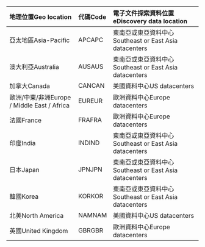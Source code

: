 
|<span data-ttu-id="f3728-101">**地理位置**</span><span class="sxs-lookup"><span data-stu-id="f3728-101">**Geo location**</span></span>             |<span data-ttu-id="f3728-102">**代碼**</span><span class="sxs-lookup"><span data-stu-id="f3728-102">**Code**</span></span>|<span data-ttu-id="f3728-103">**電子文件探索資料位置**</span><span class="sxs-lookup"><span data-stu-id="f3728-103">**eDiscovery data location**</span></span>      |
|:----------------------------|:-------|:---------------------------------|
|<span data-ttu-id="f3728-104">亞太地區</span><span class="sxs-lookup"><span data-stu-id="f3728-104">Asia-Pacific</span></span>                 |<span data-ttu-id="f3728-105">APC</span><span class="sxs-lookup"><span data-stu-id="f3728-105">APC</span></span>     |<span data-ttu-id="f3728-106">東南亞或東亞資料中心</span><span class="sxs-lookup"><span data-stu-id="f3728-106">Southeast or East Asia datacenters</span></span>|
|<span data-ttu-id="f3728-107">澳大利亞</span><span class="sxs-lookup"><span data-stu-id="f3728-107">Australia</span></span>                    |<span data-ttu-id="f3728-108">AUS</span><span class="sxs-lookup"><span data-stu-id="f3728-108">AUS</span></span>     |<span data-ttu-id="f3728-109">東南亞或東亞資料中心</span><span class="sxs-lookup"><span data-stu-id="f3728-109">Southeast or East Asia datacenters</span></span>|
|<span data-ttu-id="f3728-110">加拿大</span><span class="sxs-lookup"><span data-stu-id="f3728-110">Canada</span></span>                       |<span data-ttu-id="f3728-111">CAN</span><span class="sxs-lookup"><span data-stu-id="f3728-111">CAN</span></span>     |<span data-ttu-id="f3728-112">美國資料中心</span><span class="sxs-lookup"><span data-stu-id="f3728-112">US datacenters</span></span>                    |
|<span data-ttu-id="f3728-113">歐洲/中東/非洲</span><span class="sxs-lookup"><span data-stu-id="f3728-113">Europe / Middle East / Africa</span></span>|<span data-ttu-id="f3728-114">EUR</span><span class="sxs-lookup"><span data-stu-id="f3728-114">EUR</span></span>     |<span data-ttu-id="f3728-115">歐洲資料中心</span><span class="sxs-lookup"><span data-stu-id="f3728-115">Europe datacenters</span></span>                |
|<span data-ttu-id="f3728-116">法國</span><span class="sxs-lookup"><span data-stu-id="f3728-116">France</span></span>                       |<span data-ttu-id="f3728-117">FRA</span><span class="sxs-lookup"><span data-stu-id="f3728-117">FRA</span></span>     |<span data-ttu-id="f3728-118">歐洲資料中心</span><span class="sxs-lookup"><span data-stu-id="f3728-118">Europe datacenters</span></span>                |
|<span data-ttu-id="f3728-119">印度</span><span class="sxs-lookup"><span data-stu-id="f3728-119">India</span></span>                        |<span data-ttu-id="f3728-120">IND</span><span class="sxs-lookup"><span data-stu-id="f3728-120">IND</span></span>     |<span data-ttu-id="f3728-121">東南亞或東亞資料中心</span><span class="sxs-lookup"><span data-stu-id="f3728-121">Southeast or East Asia datacenters</span></span>|
|<span data-ttu-id="f3728-122">日本</span><span class="sxs-lookup"><span data-stu-id="f3728-122">Japan</span></span>                        |<span data-ttu-id="f3728-123">JPN</span><span class="sxs-lookup"><span data-stu-id="f3728-123">JPN</span></span>     |<span data-ttu-id="f3728-124">東南亞或東亞資料中心</span><span class="sxs-lookup"><span data-stu-id="f3728-124">Southeast or East Asia datacenters</span></span>|
|<span data-ttu-id="f3728-125">韓國</span><span class="sxs-lookup"><span data-stu-id="f3728-125">Korea</span></span>                        |<span data-ttu-id="f3728-126">KOR</span><span class="sxs-lookup"><span data-stu-id="f3728-126">KOR</span></span>     |<span data-ttu-id="f3728-127">東南亞或東亞資料中心</span><span class="sxs-lookup"><span data-stu-id="f3728-127">Southeast or East Asia datacenters</span></span>|
|<span data-ttu-id="f3728-128">北美</span><span class="sxs-lookup"><span data-stu-id="f3728-128">North America</span></span>                |<span data-ttu-id="f3728-129">NAM</span><span class="sxs-lookup"><span data-stu-id="f3728-129">NAM</span></span>     |<span data-ttu-id="f3728-130">美國資料中心</span><span class="sxs-lookup"><span data-stu-id="f3728-130">US datacenters</span></span>                    |
|<span data-ttu-id="f3728-131">英國</span><span class="sxs-lookup"><span data-stu-id="f3728-131">United Kingdom</span></span>               |<span data-ttu-id="f3728-132">GBR</span><span class="sxs-lookup"><span data-stu-id="f3728-132">GBR</span></span>     |<span data-ttu-id="f3728-133">歐洲資料中心</span><span class="sxs-lookup"><span data-stu-id="f3728-133">Europe datacenters</span></span>                |
